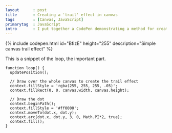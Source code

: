 ```yaml
---
layout      : post
title       : Creating a 'trail' effect in canvas
tags        : [Canvas, JavaScript]
primarytag  : JavaScript
intro       : I put together a CodePen demonstrating a method for creating a 'trail' effect using canvas. The method involves drawing a slightly transparent rectangle over the canvas every time the program loops. This creates the fading gradient effect.
---
```


{% include codepen.html id="BfizE" height="255" description="Simple canvas trail effect" %}

This is a snippet of the loop, the important part.

<!--prettify lang=js-->
    function loop() {
      updatePosition();

      // Draw over the whole canvas to create the trail effect
      context.fillStyle = 'rgba(255, 255, 255, .05)';
      context.fillRect(0, 0, canvas.width, canvas.height);

      // Draw the dot
      context.beginPath();
      context.fillStyle = '#ff0000';
      context.moveTo(dot.x, dot.y);
      context.arc(dot.x, dot.y, 3, 0, Math.PI*2, true);
      context.fill();
    }
